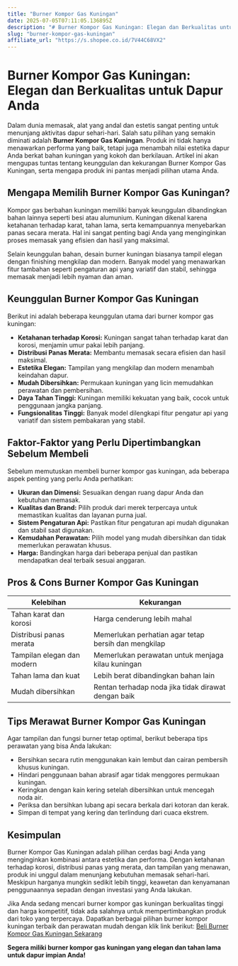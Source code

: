 ```yaml
---
title: "Burner Kompor Gas Kuningan"
date: 2025-07-05T07:11:05.136895Z
description: "# Burner Kompor Gas Kuningan: Elegan dan Berkualitas untuk Dapur Anda..."
slug: "burner-kompor-gas-kuningan"
affiliate_url: "https://s.shopee.co.id/7V44C68VX2"
---
```

# Burner Kompor Gas Kuningan: Elegan dan Berkualitas untuk Dapur Anda

Dalam dunia memasak, alat yang andal dan estetis sangat penting untuk menunjang aktivitas dapur sehari-hari. Salah satu pilihan yang semakin diminati adalah **Burner Kompor Gas Kuningan**. Produk ini tidak hanya menawarkan performa yang baik, tetapi juga menambah nilai estetika dapur Anda berkat bahan kuningan yang kokoh dan berkilauan. Artikel ini akan mengupas tuntas tentang keunggulan dan kekurangan Burner Kompor Gas Kuningan, serta mengapa produk ini pantas menjadi pilihan utama Anda.

## Mengapa Memilih Burner Kompor Gas Kuningan?

Kompor gas berbahan kuningan memiliki banyak keunggulan dibandingkan bahan lainnya seperti besi atau alumunium. Kuningan dikenal karena ketahanan terhadap karat, tahan lama, serta kemampuannya menyebarkan panas secara merata. Hal ini sangat penting bagi Anda yang menginginkan proses memasak yang efisien dan hasil yang maksimal.

Selain keunggulan bahan, desain burner kuningan biasanya tampil elegan dengan finishing mengkilap dan modern. Banyak model yang menawarkan fitur tambahan seperti pengaturan api yang variatif dan stabil, sehingga memasak menjadi lebih nyaman dan aman.

## Keunggulan Burner Kompor Gas Kuningan

Berikut ini adalah beberapa keunggulan utama dari burner kompor gas kuningan:

- **Ketahanan terhadap Korosi:** Kuningan sangat tahan terhadap karat dan korosi, menjamin umur pakai lebih panjang.
- **Distribusi Panas Merata:** Membantu memasak secara efisien dan hasil maksimal.
- **Estetika Elegan:** Tampilan yang mengkilap dan modern menambah keindahan dapur.
- **Mudah Dibersihkan:** Permukaan kuningan yang licin memudahkan perawatan dan pembersihan.
- **Daya Tahan Tinggi:** Kuningan memiliki kekuatan yang baik, cocok untuk penggunaan jangka panjang.
- **Fungsionalitas Tinggi:** Banyak model dilengkapi fitur pengatur api yang variatif dan sistem pembakaran yang stabil.

## Faktor-Faktor yang Perlu Dipertimbangkan Sebelum Membeli

Sebelum memutuskan membeli burner kompor gas kuningan, ada beberapa aspek penting yang perlu Anda perhatikan:

- **Ukuran dan Dimensi:** Sesuaikan dengan ruang dapur Anda dan kebutuhan memasak.
- **Kualitas dan Brand:** Pilih produk dari merek terpercaya untuk memastikan kualitas dan layanan purna jual.
- **Sistem Pengaturan Api:** Pastikan fitur pengaturan api mudah digunakan dan stabil saat digunakan.
- **Kemudahan Perawatan:** Pilih model yang mudah dibersihkan dan tidak memerlukan perawatan khusus.
- **Harga:** Bandingkan harga dari beberapa penjual dan pastikan mendapatkan deal terbaik sesuai anggaran.
  
## Pros & Cons Burner Kompor Gas Kuningan

| Kelebihan                         | Kekurangan                       |
|-----------------------------------|----------------------------------|
| Tahan karat dan korosi          | Harga cenderung lebih mahal    |
| Distribusi panas merata          | Memerlukan perhatian agar tetap bersih dan mengkilap |
| Tampilan elegan dan modern      | Memerlukan perawatan untuk menjaga kilau kuningan |
| Tahan lama dan kuat             | Lebih berat dibandingkan bahan lain |
| Mudah dibersihkan              | Rentan terhadap noda jika tidak dirawat dengan baik |

## Tips Merawat Burner Kompor Gas Kuningan

Agar tampilan dan fungsi burner tetap optimal, berikut beberapa tips perawatan yang bisa Anda lakukan:

- Bersihkan secara rutin menggunakan kain lembut dan cairan pembersih khusus kuningan.
- Hindari penggunaan bahan abrasif agar tidak menggores permukaan kuningan.
- Keringkan dengan kain kering setelah dibersihkan untuk mencegah noda air.
- Periksa dan bersihkan lubang api secara berkala dari kotoran dan kerak.
- Simpan di tempat yang kering dan terlindung dari cuaca ekstrem.

## Kesimpulan

Burner Kompor Gas Kuningan adalah pilihan cerdas bagi Anda yang menginginkan kombinasi antara estetika dan performa. Dengan ketahanan terhadap korosi, distribusi panas yang merata, dan tampilan yang menawan, produk ini unggul dalam menunjang kebutuhan memasak sehari-hari. Meskipun harganya mungkin sedikit lebih tinggi, keawetan dan kenyamanan penggunaannya sepadan dengan investasi yang Anda lakukan.

Jika Anda sedang mencari burner kompor gas kuningan berkualitas tinggi dan harga kompetitif, tidak ada salahnya untuk mempertimbangkan produk dari toko yang terpercaya. Dapatkan berbagai pilihan burner kompor kuningan terbaik dan perawatan mudah dengan klik link berikut: [Beli Burner Kompor Gas Kuningan Sekarang](https://s.shopee.co.id/7V44C68VX2)

**Segera miliki burner kompor gas kuningan yang elegan dan tahan lama untuk dapur impian Anda!**